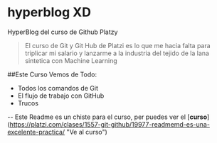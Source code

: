 # hyperblog XD
HyperBlog del curso de Github Platzy
>El curso de Git y Git Hub de Platzi es lo que me hacia falta para triplicar mi salario y lanzarme a la industria del tejido de la lana sintetica con Machine Learning 

##Este Curso Vemos de Todo:
* Todos los comandos de Git
* El flujo de trabajo con GitHub
* Trucos

-- Este Readme es un chiste para el curso, per puedes ver el [**curso**] (https://platzi.com/clases/1557-git-github/19977-readmemd-es-una-excelente-practica/ "Ve al curso")

